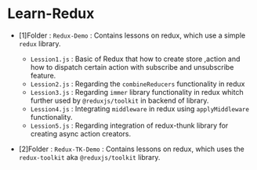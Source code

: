 # Learn-Redux


* [1]Folder : `Redux-Demo` : Contains lessons on redux, which use a simple `redux` library.
    - `Lession1.js` : Basic of Redux that how to create store ,action and how to dispatch certain action with subscribe and unsubscribe feature.
    - `Lession2.js` : Regarding the `combineReducers` functionality in redux
    - `Lession3.js` : Regarding `immer` library functionality in redux whitch further used by `@reduxjs/toolkit` in backend of library.
    - `Lession4.js` : Integrating `middleware` in redux using `applyMiddleware` functionality.
    - `Lession5.js` : Regarding integration of redux-thunk library for creating async action creators.
     
* [2]Folder : `Redux-TK-Demo` : Contains lessons on redux, which uses the `redux-toolkit` aka `@reduxjs/toolkit` library.
